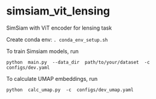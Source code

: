 # simsiam_vit_lensing
SimSiam with ViT encoder for lensing task


Create conda env:  ```. conda_env_setup.sh```


To train Simsiam models, run  
```
python  main.py  --data_dir  path/to/your/dataset  -c  configs/dev.yaml
```


To calculate UMAP embeddings, run
```
python  calc_umap.py  -c  configs/dev_umap.yaml
```